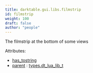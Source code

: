 ```yaml
---
title: darktable.gui.libs.filmstrip
id: filmstrip
weight: 100
draft: false
author: "people"
---
```


The filmstrip at the bottom of some views

Attributes:
* [has_tostring](../../../Attributes#has_tostring)
* [parent](../Attributes#parent) : [types.dt_lua_lib_t](../../../types/dt_lua_lib_t)

